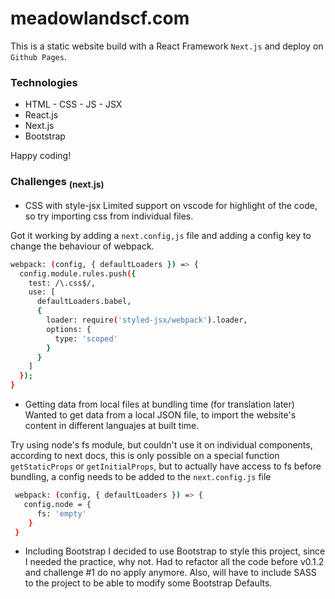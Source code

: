 # meadowlandscf.com

This is a static website build with a React Framework `Next.js` and deploy on `Github Pages`.

### Technologies

- HTML - CSS - JS - JSX
- React.js
- Next.js 
- Bootstrap

Happy coding!

### Challenges <sub>(next.js)</sub>
- CSS with style-jsx
Limited support on vscode for highlight of the code, so try importing css from individual files.

Got it working by adding a `next.config,js` file and adding a config key to change the behaviour of webpack.
```bash
webpack: (config, { defaultLoaders }) => {
  config.module.rules.push({
    test: /\.css$/,
    use: [
      defaultLoaders.babel,
      {
        loader: require('styled-jsx/webpack').loader,
        options: {
          type: 'scoped'
        }
      }
    ]
  });
}
```
- Getting data from local files at bundling time (for translation later)
Wanted to get data from a local JSON file, to import the website's content in different languajes at built time.

Try using node's fs module, but couldn't use it on individual components, according to next docs, this is only
possible on a special function `getStaticProps` or `getInitialProps`, but to actually have access to fs before bundling, a config 
needs to be added to the `next.config.js` file
```bash
 webpack: (config, { defaultLoaders }) => {
   config.node = {
      fs: 'empty'
    }
 }
```

- Including Bootstrap
I decided to use Bootstrap to style this project, since I needed the practice, why not. Had to refactor all the code before v0.1.2 and 
challenge #1 do no apply anymore. Also, will have to include SASS to the project to be able to modify some Bootstrap Defaults.